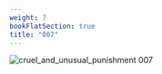 ```yaml
---
weight: 7
bookFlatSection: true
title: "007"
---
```


![cruel_and_unusual_punishment 007 ](../../jpg/cup_007.jpg)


